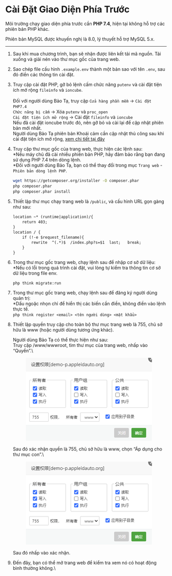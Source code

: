 # Cài Đặt Giao Diện Phía Trước

Môi trường chạy giao diện phía trước cần **PHP 7.4**, hiện tại không hỗ trợ các phiên bản PHP khác.

Phiên bản MySQL được khuyến nghị là 8.0, lý thuyết hỗ trợ MySQL 5.x.

***

1. Sau khi mua chương trình, bạn sẽ nhận được liên kết tải mã nguồn. Tải xuống và giải nén vào thư mục gốc của trang web.
2. Sao chép file cấu hình `.example.env` thành một bản sao với tên `.env`, sau đó điền các thông tin cài đặt.
3. Truy cập cài đặt PHP, gỡ bỏ lệnh cấm chức năng `putenv` và cài đặt tiện ích mở rộng `fileinfo` và `ioncube`.\
   \
   Đối với người dùng Bảo Tạ, truy cập `Cửa hàng phần mềm` -> `Cài đặt PHP7.4`\
   `Chức năng bị cấm` -> Xóa `putenv` và `proc_open`\
   `Cài đặt tiện ích mở rộng` -> Cài đặt `fileinfo` và `ioncube`\
   Nếu đã cài đặt ioncube trước đó, nên gỡ bỏ và cài lại để cập nhật phiên bản mới nhất.\
   Người dùng Bảo Tạ phiên bản Khoái cảm cần cập nhật thủ công sau khi cài đặt tiện ích mở rộng, [xem chi tiết tại đây](../others/ioncube-error.md)
4.  Truy cập thư mục gốc của trang web, thực hiện các lệnh sau:\
    \*Nếu máy chủ đã cài nhiều phiên bản PHP, hãy đảm bảo rằng bạn đang sử dụng PHP 7.4 trên dòng lệnh.\
    \*Đối với người dùng Bảo Tạ, bạn có thể thay đổi trong mục `Trang web` - `Phiên bản dòng lệnh PHP`.

    ```bash
    wget https://getcomposer.org/installer -O composer.phar
    php composer.phar
    php composer.phar install
    ```
5.  Thiết lập thư mục chạy trang web là `/public`, và cấu hình URL gọn gàng như sau:

    ```nginx
    location ~* (runtime|application)/{    
        return 403;
    }
    location / {
        if (!-e $request_filename){
            rewrite  ^(.*)$  /index.php?s=$1  last;   break;
        }
    }
    ```
6.  Trong thư mục gốc trang web, chạy lệnh sau để nhập cơ sở dữ liệu:\
    \*Nếu có lỗi trong quá trình cài đặt, vui lòng tự kiểm tra thông tin cơ sở dữ liệu trong file env.

    ```bash
    php think migrate:run
    ```
7. Trong thư mục gốc trang web, chạy lệnh sau để đăng ký người dùng quản trị:\
   \*Dấu ngoặc nhọn chỉ để hiển thị các biến cần điền, không điền vào lệnh thực tế.\
   `php think register <email> <tên người dùng> <mật khẩu>`
8.  Thiết lập quyền truy cập cho toàn bộ thư mục trang web là 755, chủ sở hữu là www (hoặc người dùng tương ứng khác).

    Người dùng Bảo Tạ có thể thực hiện như sau:\
    Truy cập /www/wwwroot, tìm thư mục của trang web, nhấp vào “Quyền”.\\

    <figure><img src="../.gitbook/assets/image (11).png" alt=""><figcaption></figcaption></figure>

    Sau đó xác nhận quyền là 755, chủ sở hữu là www, chọn “Áp dụng cho thư mục con”.\\

    <figure><img src="../.gitbook/assets/image (11).png" alt=""><figcaption></figcaption></figure>

    Sau đó nhấp vào xác nhận.
9. Đến đây, bạn có thể mở trang web để kiểm tra xem nó có hoạt động bình thường không.\\
